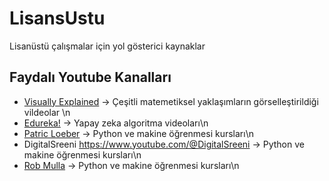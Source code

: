 # LisansUstu
Lisanüstü çalışmalar için yol gösterici kaynaklar

## Faydalı Youtube Kanalları



- [Visually Explained] -> Çeşitli matemetiksel yaklaşımların görselleştirildiği vildeolar \n
- [Edureka!]           -> Yapay zeka algoritma videoları\n
- [Patric Loeber]                   -> Python ve makine öğrenmesi kursları\n
- DigitalSreeni      https://www.youtube.com/@DigitalSreeni          -> Python ve makine öğrenmesi kursları\n
- [Rob Mulla]      -> Python ve makine öğrenmesi kursları\n







[Rob Mulla]: <https://www.youtube.com/@robmulla>
[Visually Explained]: <https://www.youtube.com/c/BachirElKhadir/videos>
[Edureka!]:<https://www.youtube.com/@edurekaIN>
[Patric Loeber]:<https://www.youtube.com/@patloeber >
